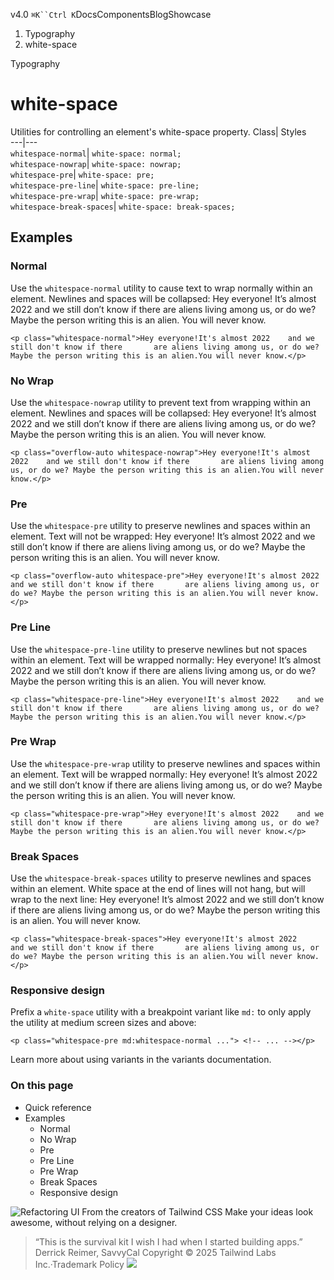 v4.0
`⌘K``Ctrl K`DocsComponentsBlogShowcase
  1. Typography
  2. white-space


Typography
# white-space
Utilities for controlling an element's white-space property.
Class| Styles  
---|---  
`whitespace-normal`| `white-space: normal;`  
`whitespace-nowrap`| `white-space: nowrap;`  
`whitespace-pre`| `white-space: pre;`  
`whitespace-pre-line`| `white-space: pre-line;`  
`whitespace-pre-wrap`| `white-space: pre-wrap;`  
`whitespace-break-spaces`| `white-space: break-spaces;`  
## Examples
### Normal
Use the `whitespace-normal` utility to cause text to wrap normally within an element. Newlines and spaces will be collapsed:
Hey everyone! It’s almost 2022 and we still don’t know if there are aliens living among us, or do we? Maybe the person writing this is an alien. You will never know.
```
<p class="whitespace-normal">Hey everyone!It's almost 2022    and we still don't know if there       are aliens living among us, or do we? Maybe the person writing this is an alien.You will never know.</p>
```

### No Wrap
Use the `whitespace-nowrap` utility to prevent text from wrapping within an element. Newlines and spaces will be collapsed:
Hey everyone! It’s almost 2022 and we still don’t know if there are aliens living among us, or do we? Maybe the person writing this is an alien. You will never know.
```
<p class="overflow-auto whitespace-nowrap">Hey everyone!It's almost 2022    and we still don't know if there       are aliens living among us, or do we? Maybe the person writing this is an alien.You will never know.</p>
```

### Pre
Use the `whitespace-pre` utility to preserve newlines and spaces within an element. Text will not be wrapped:
Hey everyone! It’s almost 2022 and we still don’t know if there are aliens living among us, or do we? Maybe the person writing this is an alien. You will never know.
```
<p class="overflow-auto whitespace-pre">Hey everyone!It's almost 2022    and we still don't know if there       are aliens living among us, or do we? Maybe the person writing this is an alien.You will never know.</p>
```

### Pre Line
Use the `whitespace-pre-line` utility to preserve newlines but not spaces within an element. Text will be wrapped normally:
Hey everyone! It’s almost 2022 and we still don’t know if there are aliens living among us, or do we? Maybe the person writing this is an alien. You will never know.
```
<p class="whitespace-pre-line">Hey everyone!It's almost 2022    and we still don't know if there       are aliens living among us, or do we? Maybe the person writing this is an alien.You will never know.</p>
```

### Pre Wrap
Use the `whitespace-pre-wrap` utility to preserve newlines and spaces within an element. Text will be wrapped normally:
Hey everyone! It’s almost 2022 and we still don’t know if there are aliens living among us, or do we? Maybe the person writing this is an alien. You will never know.
```
<p class="whitespace-pre-wrap">Hey everyone!It's almost 2022    and we still don't know if there       are aliens living among us, or do we? Maybe the person writing this is an alien.You will never know.</p>
```

### Break Spaces
Use the `whitespace-break-spaces` utility to preserve newlines and spaces within an element. White space at the end of lines will not hang, but will wrap to the next line:
Hey everyone! It’s almost 2022 and we still don’t know if there are aliens living among us, or do we? Maybe the person writing this is an alien. You will never know.
```
<p class="whitespace-break-spaces">Hey everyone!It's almost 2022    and we still don't know if there       are aliens living among us, or do we? Maybe the person writing this is an alien.You will never know.</p>
```

### Responsive design
Prefix a `white-space` utility with a breakpoint variant like `md:` to only apply the utility at medium screen sizes and above:
```
<p class="whitespace-pre md:whitespace-normal ..."> <!-- ... --></p>
```

Learn more about using variants in the variants documentation.
### On this page
  * Quick reference
  * Examples
    * Normal
    * No Wrap
    * Pre
    * Pre Line
    * Pre Wrap
    * Break Spaces
    * Responsive design


![Refactoring UI](https://tailwindcss.com/_next/image?url=%2F_next%2Fstatic%2Fmedia%2Fbook-promo.27d91093.png&w=256&q=75)
From the creators of Tailwind CSS
Make your ideas look awesome, without relying on a designer.
> “This is the survival kit I wish I had when I started building apps.”
> Derrick Reimer, SavvyCal
Copyright © 2025 Tailwind Labs Inc.·Trademark Policy
![](https://cdn.usefathom.com/?h=https%3A%2F%2Ftailwindcss.com&p=%2Fdocs%2Fwhite-space&r=&sid=PMFMDJGK&qs=%7B%7D&cid=79897827)
